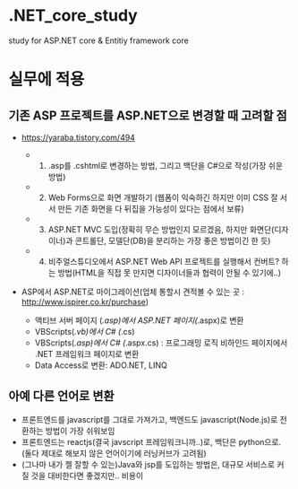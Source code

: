# .NET_core_study
study for ASP.NET core &amp; Entitiy framework core

# 실무에 적용

## 기존 ASP 프로젝트를 ASP.NET으로 변경할 때 고려할 점
- https://yaraba.tistory.com/494
  - 1. .asp를 .cshtml로 변경하는 방법, 그리고 백단을 C#으로 작성(가장 쉬운 방법)
  - 2. Web Forms으로 화면 개발하기 (웹폼이 익숙하긴 하지만 이미 CSS 잘 서서 만든 기존 화면을 다 뒤집을 가능성이 있다는 점에서 보류)
  - 3. ASP.NET MVC 도입(정확히 무슨 방법인지 모르겠음, 하지만 화면단(디자이너)과 콘트롤단, 모델단(DB)을 분리하는 가장 좋은 방법이긴 한 듯)
  - 4. 비주얼스튜디오에서 ASP.NET Web API 프로젝트를 실행해서 컨버트? 하는 방법(HTML을 직접 못 만지면 디자이너들과 협력이 안될 수 있기에..)
  
- ASP에서 ASP.NET로 마이그레이션(업체 통할시 견적볼 수 있는 곳 : http://www.ispirer.co.kr/purchase)
  - 액티브 서버 페이지 (*.asp)에서 ASP.NET 페이지(*.aspx)로 변환
  - VBScripts(*.vb)에서 C# (*.cs)
  - VBScripts(*.asp)에서 C# (*.aspx.cs) : 프로그래밍 로직 비하인드 페이지에서 .NET 프레임워크 페이지로 변환
  - Data Access로 변환: ADO.NET, LINQ
  
## 아예 다른 언어로 변환
- 프론트엔드를 javascript를 그대로 가져가고, 백엔드도 javascript(Node.js)로 전환하는 방법이 가장 쉬워보임
- 프론트엔드는 reactjs(결국 javscript 프레임워크니까..)로, 백단은 python으로.(둘다 제대로 해보지 않은 언어이기에 러닝커브가 고려됨)
- (그나마 내가 젤 잘할 수 있는)Java와 jsp를 도입하는 방법은, 대규모 서비스로 커질 것을 대비한다면 좋겠지만.. 비용이  
